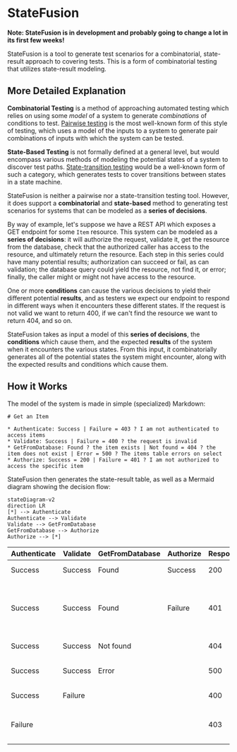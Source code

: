 # StateFusion

**Note: StateFusion is in development and probably going to change a lot in its first few weeks!**

StateFusion is a tool to generate test scenarios for a combinatorial, state-result approach to covering tests. This is a form of combinatorial testing that utilizes state-result modeling.

## More Detailed Explanation

**Combinatorial Testing** is a method of approaching automated testing which relies on using some _model_ of a system to generate _combinations_ of conditions to test. [Pairwise testing](https://en.wikipedia.org/wiki/All-pairs_testing) is the most well-known form of this style of testing, which uses a model of the inputs to a system to generate pair combinations of inputs with which the system can be tested.

**State-Based Testing** is not formally defined at a general level, but would encompass various methods of modeling the potential states of a system to discover test paths. [State-transition testing](https://www.geeksforgeeks.org/state-transition-testing/) would be a well-known form of such a category, which generates tests to cover transitions between states in a state machine.

StateFusion is neither a pairwise nor a state-transition testing tool. However, it does support a **combinatorial** and **state-based** method to generating test scenarios for systems that can be modeled as a **series of decisions**.

By way of example, let's suppose we have a REST API which exposes a GET endpoint for some `Item` resource. This system can be modeled as a **series of decisions**: it will authorize the request, validate it, get the resource from the database, check that the authorized caller has access to the resource, and ultimately return the resource. Each step in this series could have many potential results; authorization can succeed or fail, as can validation; the database query could yield the resource, not find it, or error; finally, the caller might or might not have access to the resource.

One or more **conditions** can cause the various decisions to yield their different potential **results**, and as testers we expect our endpoint to respond in different ways when it encounters these different states. If the request is not valid we want to return 400, if we can't find the resource we want to return 404, and so on.

StateFusion takes as input a model of this **series of decisions**, the **conditions** which cause them, and the expected **results** of the system when it encounters the various states. From this input, it combinatorially generates all of the potential states the system might encounter, along with the expected results and conditions which cause them.

## How it Works

The model of the system is made in simple (specialized) Markdown:

```
# Get an Item

* Authenticate: Success | Failure = 403 ? I am not authenticated to access items
* Validate: Success | Failure = 400 ? the request is invalid
* GetFromDatabase: Found ? the item exists | Not found = 404 ? the item does not exist | Error = 500 ? The items table errors on select
* Authorize: Success = 200 | Failure = 401 ? I am not authorized to access the specific item
```

StateFusion then generates the state-result table, as well as a Mermaid diagram showing the decision flow:

```mermaid
stateDiagram-v2
direction LR
[*] --> Authenticate
Authenticate --> Validate
Validate --> GetFromDatabase
GetFromDatabase --> Authorize
Authorize --> [*]
```

|Authenticate|Validate|GetFromDatabase|Authorize|Respond|Conditions|
|---|---|---|---|---|---|
|Success|Success|Found|Success|200|the item exists|
|Success|Success|Found|Failure|401|the item exists and I am not authorized to access the specific item|
|Success|Success|Not found||404|the item does not exist|
|Success|Success|Error||500|The items table errors on select|
|Success|Failure|||400|the request is invalid|
|Failure||||403|I am not authenticated to access items|
